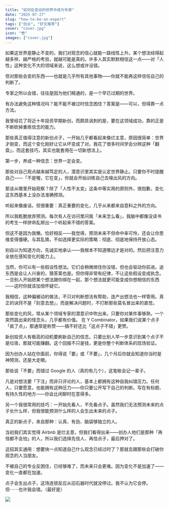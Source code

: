 ```yaml
---
title: "如何在变动的世界中成为专家"
date: "2025-07-27"
slug: "how-to-be-an-expert"
tags: ["创业", "好文推荐"]
cover: "cover.jpg"
icon: "😎"
images: ["cover.jpg"]
---
```

如果这世界是静止不变的，我们对观念的信心就能一路线性上升。某个想法经得起越多样、越严格的考验，就越可能是真的。许多人其实默默相信这一点——对「人性」这种变化不大的领域来说，这么想或许没错。



但对那些会变的东西——也就是几乎所有其他事物——你就不能再这样信任自己的判断了。



专家之所以会错，往往是因为他们精通的，是一个早已过期的世界。



有办法避免这种情况吗？能不能不被过时信念困住？答案是——可以，但得靠一点方法。



我曾经花了将近十年投资早期新创，而颇具讽刺的是，要在这领域成功，靠的正是不断砍掉重练信念的能力。



那些真正值得注意的新创点子，一开始几乎都看起来像烂主意，原因很简单：世界才刚变，而这个变化刚好让它从坏变成了对。我花了很多时间学会分辨这种「翻盘」，而这套技巧，其实也能套用在一切新想法上。



第一步，养成一种信念：世界一定会变。



那些对自己观点越来越笃定的人，潜意识里其实是认定世界静止。只要你不时提醒自己——「不是喔，它在变」，你就会开始训练自己去嗅出风的方向。



那该从哪里开始观察？除了「人性不太变」这条中等实用的原则外，很抱歉，变化这东西基本上没办法准确预测。



听起来像废话，但很重要：真正重要的变化，几乎从来都来自意料之外的方向。



所以我乾脆放弃预测。每次有人在访问里问我「未来怎么看」，我脑中都像没读书的考生一样拼命乱掰出一个听起来不错的答案。



但这不是因为我懒。恰好相反——我觉得，预测未来不但命中率可怜，还会让你思维变得僵硬。与其乱猜，不如选择更实际的策略：彻底、彻底地保持开放心态。



别自以为知道方向，先诚实地承认——我根本不知道哪边才是对的。然后把注意力全放在感知变化的能力上。



当然，你可以有一些假设性想法。它们会稍微绑住你没错，但也会驱动你前进。追东西是会让人兴奋的，猜答案也是。但你得非常有纪律，不让这些假设变成执念。
一旦别人开始把某个想法跟你绑在一起，那个想法就更可能变成你想相信的东西——这时你就该加倍怀疑它。



我相信，这种偏被动的做法，不只对判断想法有帮助，连产出想法也一样管用。真正的诀窍不是「刻意去想」，而是解决问题时，不打断那些莫名冒出来的直觉。



那些变化的风，常从某个领域专家的潜意识中吹出来。只要你对某件事够熟，一个突然跳出来的怪念头，几乎都有价值。
在 Y Combinator，如果我们说某个点子「疯了点」，那通常是称赞——搞不好还比「这点子不错」更赞。



新创投资人有极高的动机要刷新自己的信念。只要比别人早一步意识到某个点子不是垃圾，那就可能赚翻。这个回报不只是钱，更是你整个判断体系的现场验证。



因为创办人站在你面前，你得说「要」或「不要」，几个月后你就会知道你当时是神预测，还是大走眼。



那些说「不要」而错过 Google 的人（真的有几个），这笔帐会记一辈子。



凡是对想法要「下注」而非只评论的人，基本上都拥有这种自我纠错压力。任何人，只要愿意，也能拥有这种压力——你只要公开写下自己的判断。写在有标题、有持久性的地方——你会比闲聊时在意得多。



另一个我很常用的技巧：一开始先看人，不先看点子。虽然我们无法预测未来的点子长什么样，但我很能预测什么样的人会生出未来的点子。



真正的新点子，来自那种：认真、有劲、脑袋够独立的人。



当初我们其实觉得 Airbnb 是烂主意，但我们看得出来——创办人他们是那种「再怪都不会怕」的人，所以我们选择先信人、再信点子，最后押对了。



这招其实通用：想要快一点知道自己什么观念已经过时了？那就去跟那些会打破你观念的人当朋友。



不被自己的专业反困住，已经够难了，而未来只会更难。因为变化不是加速了——变化一直都在加速。



点子会生出点子，这场连锁反应从旧石器时代就没停过。我不认为它会停。
但⋯⋯也许我会错。（最好是）




![](https://prod-files-secure.s3.us-west-2.amazonaws.com/112d0858-5090-4d34-a606-b75eb8d65fd2/46476355-9cf3-4e99-9b7a-3531bc426380/1000202064.png?X-Amz-Algorithm=AWS4-HMAC-SHA256&X-Amz-Content-Sha256=UNSIGNED-PAYLOAD&X-Amz-Credential=ASIAZI2LB466UE7MGOTW%2F20250819%2Fus-west-2%2Fs3%2Faws4_request&X-Amz-Date=20250819T071333Z&X-Amz-Expires=3600&X-Amz-Security-Token=IQoJb3JpZ2luX2VjEG4aCXVzLXdlc3QtMiJHMEUCIDyacdkJ9fMkNDLJBJYqRHNp4MxjShRQ9LHG76CAhEFnAiEAtbRxxbL4GaH57m5JCnAUPAHHJ0NdEV2SCDlJ%2FGC096sqiAQIt%2F%2F%2F%2F%2F%2F%2F%2F%2F%2F%2FARAAGgw2Mzc0MjMxODM4MDUiDFI3GvRW7WGujhStiSrcA7CYZOZEp9qbU2Yen468n5zDtP1Hcz1kdc7Xi5h5wEoQCWrEJ%2BSqeIZTfb0TtydniK%2BQx2g2EqvvYU3k5f99%2FbgQ%2Fa5cWLbbGYBU1q4Ex94kyJy7B%2B3LPHt2hDJMFUqm75eTF9WnrzpsVNBcOIbkiocpDIVtbEBj4HJX%2FaDUOLbo8fQDx9ll2IXYkNKe0ggvmc7%2FIl6n1d6sMohcQyF675tbJx5S%2BzDZq8Gm1eH8x2Zyb1J1GJfAC%2Br%2FZneivqlKTP77kTxAhnW8jXMogbR7hIByOmoMuCl5u3KjQ%2F%2B81PBGKttqVcdfvovuppUCMZBWxqnWd2Qt1%2Ba5KX7tdfsjr8ldc7dDRLhqoc03sWQmTepBWJJCImq9N%2BjC9MlHp5OzklieLP%2FlBziZh5hoQ3fvHsuXX0u3iJQOAAX1IkH9T3yInBCdegVl04X7nYXY%2FmjWfgQT0Mc%2BrUFDeoSLG5GtxNm%2BiXsUfT74uwEnMytebiHFW8EUJmVy5wRyXX6IWSEBcu6IXCQA0s%2F3m0%2B1LPBx%2FIIp%2F11tsYhO996UzMxTsHI92Coi%2Fc5tpPaB3LcBOtjrPkyWutQDpQNwBui78ID1R82q7iOjifJcCAS6E24MFKU8ac6%2FNLE7xRLQsoUiMO6XkMUGOqUBlbPf9%2ByzGIobQcnhNm6XjcKPwIbakQ9wnuExgx3S8VNUDmJwhk%2B6BOIFHiVZZ8RgoIrJ5pPpvTFJiCsQzEtWVLkCmg1DHT9edd%2FpVmi2aCo2DJTFfnp51QniOUYxTYfEmgnL2CSOzSXpTmBvBt6bmKXdozJv7i%2BwXfxcliAZQO%2BoJN2yEIXJi5EZhxqxzq0Tyvu3HWglwg2v2dwVr6xHSxvjHCj2&X-Amz-Signature=c85b7b165447772463dfd01a403e00fbf6355b9c4a3836783aa00570d7b34362&X-Amz-SignedHeaders=host&x-amz-checksum-mode=ENABLED&x-id=GetObject)


